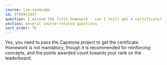 ```yaml
---
course: llm-zoomcamp
id: 9f689c185f
question: I missed the first homework - can I still get a certificate?
section: General course-related questions
sort_order: 70
---
```


Yes, you need to pass the Capstone project to get the certificate. Homework is not mandatory, though it is recommended for reinforcing concepts, and the points awarded count towards your rank on the leaderboard.

